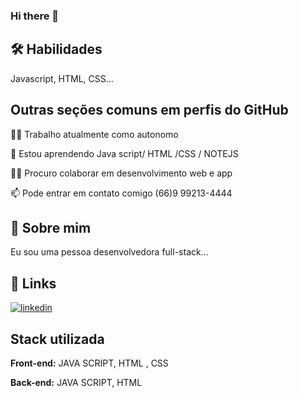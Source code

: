 ### Hi there 👋

## 🛠 Habilidades
Javascript, HTML, CSS...


## Outras seções comuns em perfis do GitHub
👩‍💻 Trabalho atualmente como autonomo

🧠 Estou aprendendo Java script/ HTML /CSS / NOTEJS

👯‍♀️ Procuro colaborar em desenvolvimento web e app

📫 Pode entrar em contato comigo (66)9 99213-4444




## 🚀 Sobre mim
Eu sou uma pessoa desenvolvedora full-stack...


## 🔗 Links

[![linkedin](https://img.shields.io/badge/linkedin-0A66C2?style=for-the-badge&logo=linkedin&logoColor=white)](https://www.linkedin.com/in/arthur-reis-2585612a2/)



## Stack utilizada

**Front-end:** JAVA SCRIPT, HTML , CSS

**Back-end:** JAVA SCRIPT, HTML 
